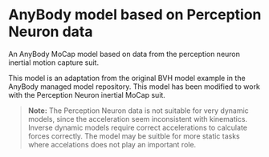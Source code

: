# AnyBody model based on Perception Neuron data

An AnyBody MoCap model based on data from the perception neuron inertial motion capture suit.

This model is an adaptation from the original BVH model example in the AnyBody managed model repository. This model has been modified to work with the Perception Neuron inertial MoCap suit. 

> **Note:** The Perception Neuron data is not suitable for very dynamic models, since the acceleration seem inconsistent with kinematics. Inverse dynamic models require correct accelerations to calculate forces correctly. The model may be suitble for more static tasks where accelations does not play an important role. 
